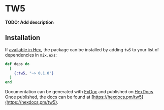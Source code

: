 # TW5

**TODO: Add description**

## Installation

If [available in Hex](https://hex.pm/docs/publish), the package can be installed
by adding `tw5` to your list of dependencies in `mix.exs`:

```elixir
def deps do
  [
    {:tw5, "~> 0.1.0"}
  ]
end
```

Documentation can be generated with [ExDoc](https://github.com/elixir-lang/ex_doc)
and published on [HexDocs](https://hexdocs.pm). Once published, the docs can
be found at [https://hexdocs.pm/tw5](https://hexdocs.pm/tw5).

